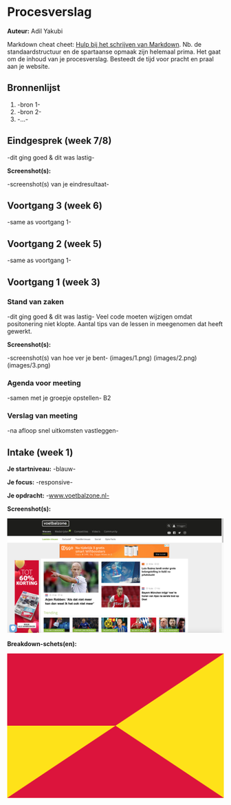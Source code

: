 # Procesverslag
**Auteur:** Adil Yakubi

Markdown cheat cheet: [Hulp bij het schrijven van Markdown](https://github.com/adam-p/markdown-here/wiki/Markdown-Cheatsheet). Nb. de standaardstructuur en de spartaanse opmaak zijn helemaal prima. Het gaat om de inhoud van je procesverslag. Besteedt de tijd voor pracht en praal aan je website.



## Bronnenlijst
1. -bron 1-
2. -bron 2-
3. -...-



## Eindgesprek (week 7/8)

-dit ging goed & dit was lastig-

**Screenshot(s):**

-screenshot(s) van je eindresultaat-



## Voortgang 3 (week 6)

-same as voortgang 1-



## Voortgang 2 (week 5)

-same as voortgang 1-



## Voortgang 1 (week 3)

### Stand van zaken

-dit ging goed & dit was lastig-
Veel code moeten wijzigen omdat positonering niet klopte. Aantal tips van de lessen in meegenomen dat heeft gewerkt.

**Screenshot(s):**

-screenshot(s) van hoe ver je bent-
(images/1.png)
(images/2.png)
(images/3.png)


### Agenda voor meeting

-samen met je groepje opstellen-
B2

### Verslag van meeting

-na afloop snel uitkomsten vastleggen-



## Intake (week 1)

**Je startniveau:** -blauw-

**Je focus:** -responsive-

**Je opdracht:** -www.voetbalzone.nl-

**Screenshot(s):**

![screenshot(s) die een goed beeld geven van de website die je gaat maken](images/vb.png)

**Breakdown-schets(en):**

![-voorlopige breakdownschets(en) van een of beide pagina's van de site die je gaat maken-](images/dummy-image.svg)
